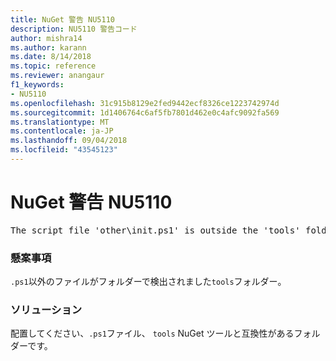 ```yaml
---
title: NuGet 警告 NU5110
description: NU5110 警告コード
author: mishra14
ms.author: karann
ms.date: 8/14/2018
ms.topic: reference
ms.reviewer: anangaur
f1_keywords:
- NU5110
ms.openlocfilehash: 31c915b8129e2fed9442ecf8326ce1223742974d
ms.sourcegitcommit: 1d1406764c6af5fb7801d462e0c4afc9092fa569
ms.translationtype: MT
ms.contentlocale: ja-JP
ms.lasthandoff: 09/04/2018
ms.locfileid: "43545123"
---
```

# <a name="nuget-warning-nu5110"></a>NuGet 警告 NU5110
<pre>The script file 'other\init.ps1' is outside the 'tools' folder and hence will not be executed during installation of this package. Move it into the 'tools' folder.</pre>

### <a name="issue"></a>懸案事項

`.ps1`以外のファイルがフォルダーで検出されました`tools`フォルダー。


### <a name="solution"></a>ソリューション

配置してください、`.ps1`ファイル、 `tools` NuGet ツールと互換性があるフォルダーです。

